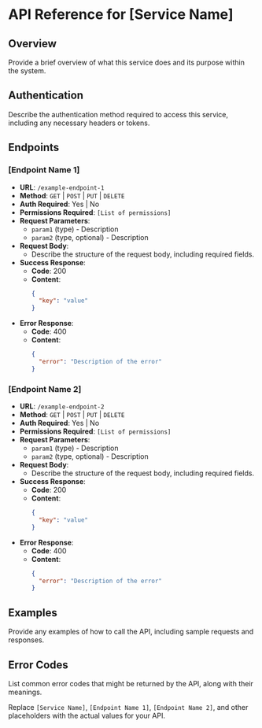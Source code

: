 [//]: # (# Api Reference for Api-Auth-Service)
# API Reference for [Service Name]

## Overview

Provide a brief overview of what this service does and its purpose within the system.

## Authentication

Describe the authentication method required to access this service, including any necessary headers or tokens.

## Endpoints

### [Endpoint Name 1]

- **URL**: `/example-endpoint-1`
- **Method**: `GET` | `POST` | `PUT` | `DELETE`
- **Auth Required**: Yes | No
- **Permissions Required**: `[List of permissions]`
- **Request Parameters**:
  - `param1` (type) - Description
  - `param2` (type, optional) - Description
- **Request Body**:
  - Describe the structure of the request body, including required fields.
- **Success Response**:
  - **Code**: 200
  - **Content**: 
    ```json
    {
      "key": "value"
    }
    ```
- **Error Response**:
  - **Code**: 400
  - **Content**: 
    ```json
    {
      "error": "Description of the error"
    }
    ```

### [Endpoint Name 2]

- **URL**: `/example-endpoint-2`
- **Method**: `GET` | `POST` | `PUT` | `DELETE`
- **Auth Required**: Yes | No
- **Permissions Required**: `[List of permissions]`
- **Request Parameters**:
  - `param1` (type) - Description
  - `param2` (type, optional) - Description
- **Request Body**:
  - Describe the structure of the request body, including required fields.
- **Success Response**:
  - **Code**: 200
  - **Content**: 
    ```json
    {
      "key": "value"
    }
    ```
- **Error Response**:
  - **Code**: 400
  - **Content**: 
    ```json
    {
      "error": "Description of the error"
    }
    ```

## Examples

Provide any examples of how to call the API, including sample requests and responses.

## Error Codes

List common error codes that might be returned by the API, along with their meanings.

Replace `[Service Name]`, `[Endpoint Name 1]`, `[Endpoint Name 2]`, and other placeholders with the actual values for your API.
